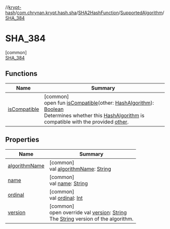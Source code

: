//[krypt-hash](../../../../../index.md)/[com.chrynan.krypt.hash.sha](../../../index.md)/[SHA2HashFunction](../../index.md)/[SupportedAlgorithm](../index.md)/[SHA_384](index.md)

# SHA_384

[common]\
[SHA_384](index.md)

## Functions

| Name | Summary |
|---|---|
| [isCompatible](../../../../com.chrynan.krypt.hash/-hash-algorithm/is-compatible.md) | [common]<br>open fun [isCompatible](../../../../com.chrynan.krypt.hash/-hash-algorithm/is-compatible.md)(other: [HashAlgorithm](../../../../com.chrynan.krypt.hash/-hash-algorithm/index.md)): [Boolean](https://kotlinlang.org/api/latest/jvm/stdlib/kotlin/-boolean/index.html)<br>Determines whether this [HashAlgorithm](../../../../com.chrynan.krypt.hash/-hash-algorithm/index.md) is compatible with the provided [other](../../../../com.chrynan.krypt.hash/-hash-algorithm/index.md). |

## Properties

| Name | Summary |
|---|---|
| [algorithmName](../algorithm-name.md) | [common]<br>val [algorithmName](../algorithm-name.md): [String](https://kotlinlang.org/api/latest/jvm/stdlib/kotlin/-string/index.html) |
| [name](../-s-h-a_512/index.md#-372974862%2FProperties%2F-1850566401) | [common]<br>val [name](../-s-h-a_512/index.md#-372974862%2FProperties%2F-1850566401): [String](https://kotlinlang.org/api/latest/jvm/stdlib/kotlin/-string/index.html) |
| [ordinal](../-s-h-a_512/index.md#-739389684%2FProperties%2F-1850566401) | [common]<br>val [ordinal](../-s-h-a_512/index.md#-739389684%2FProperties%2F-1850566401): [Int](https://kotlinlang.org/api/latest/jvm/stdlib/kotlin/-int/index.html) |
| [version](../version.md) | [common]<br>open override val [version](../version.md): [String](https://kotlinlang.org/api/latest/jvm/stdlib/kotlin/-string/index.html)<br>The [String](https://kotlinlang.org/api/latest/jvm/stdlib/kotlin/-string/index.html) version of the algorithm. |
